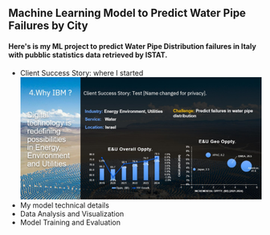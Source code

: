 ## Machine Learning Model to Predict Water Pipe Failures by City

<h4 align="left">Here's is my ML project to predict Water Pipe Distribution failures in Italy with pubblic statistics data retrieved by ISTAT.</h4>

-  Client Success Story: where I started
![1](/images/1.jpg "1")
- My model technical details
- Data Analysis and Visualization
- Model Training and Evaluation

